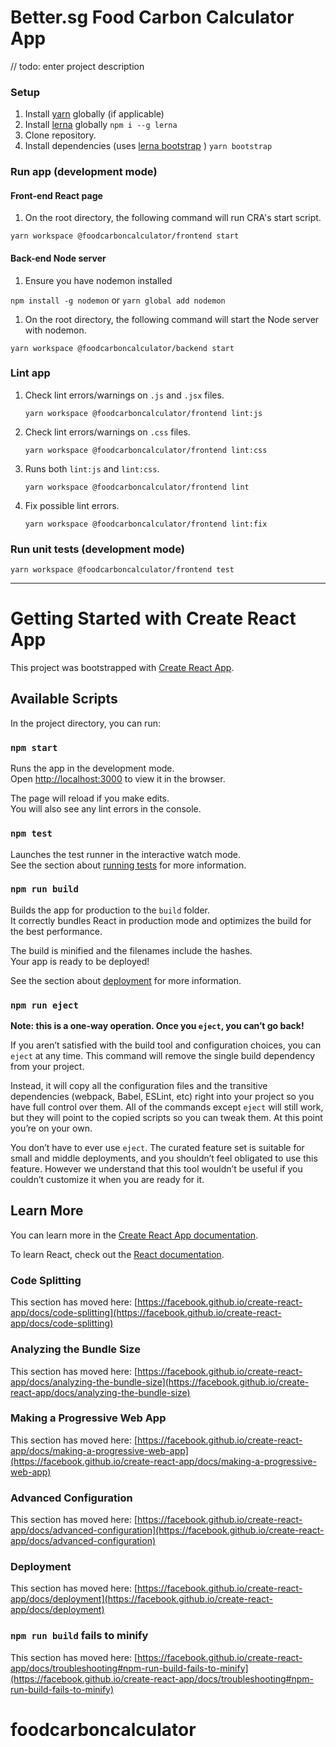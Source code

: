 # Better.sg Food Carbon Calculator App

// todo: enter project description
### Setup

1) Install [yarn](https://classic.yarnpkg.com/en/docs/install) globally (if applicable)
2) Install [lerna](https://github.com/lerna/lerna) globally
`npm i --g lerna`
3) Clone repository.
4) Install dependencies (uses [lerna bootstrap](https://github.com/lerna/lerna/tree/main/commands/bootstrap) )
`yarn bootstrap`

### Run app (development mode)

#### Front-end React page
1) On the root directory, the following command will run CRA's start script.

`yarn workspace @foodcarboncalculator/frontend start`

#### Back-end Node server
1) Ensure you have nodemon installed

`npm install -g nodemon` or `yarn global add nodemon`

1) On the root directory, the following command will start the Node server with nodemon.

`yarn workspace @foodcarboncalculator/backend start`

### Lint app

1) Check lint errors/warnings on `.js` and `.jsx` files.

    `yarn workspace @foodcarboncalculator/frontend lint:js`

1) Check lint errors/warnings on `.css` files.

    `yarn workspace @foodcarboncalculator/frontend lint:css`

1) Runs both `lint:js` and `lint:css`.

    `yarn workspace @foodcarboncalculator/frontend lint`

1) Fix possible lint errors.

    `yarn workspace @foodcarboncalculator/frontend lint:fix`

### Run unit tests (development mode)

`yarn workspace @foodcarboncalculator/frontend test`

-----

# Getting Started with Create React App

This project was bootstrapped with [Create React App](https://github.com/facebook/create-react-app).

## Available Scripts

In the project directory, you can run:

### `npm start`

Runs the app in the development mode.\
Open [http://localhost:3000](http://localhost:3000) to view it in the browser.

The page will reload if you make edits.\
You will also see any lint errors in the console.

### `npm test`

Launches the test runner in the interactive watch mode.\
See the section about [running tests](https://facebook.github.io/create-react-app/docs/running-tests) for more information.

### `npm run build`

Builds the app for production to the `build` folder.\
It correctly bundles React in production mode and optimizes the build for the best performance.

The build is minified and the filenames include the hashes.\
Your app is ready to be deployed!

See the section about [deployment](https://facebook.github.io/create-react-app/docs/deployment) for more information.

### `npm run eject`

**Note: this is a one-way operation. Once you `eject`, you can’t go back!**

If you aren’t satisfied with the build tool and configuration choices, you can `eject` at any time. This command will remove the single build dependency from your project.

Instead, it will copy all the configuration files and the transitive dependencies (webpack, Babel, ESLint, etc) right into your project so you have full control over them. All of the commands except `eject` will still work, but they will point to the copied scripts so you can tweak them. At this point you’re on your own.

You don’t have to ever use `eject`. The curated feature set is suitable for small and middle deployments, and you shouldn’t feel obligated to use this feature. However we understand that this tool wouldn’t be useful if you couldn’t customize it when you are ready for it.

## Learn More

You can learn more in the [Create React App documentation](https://facebook.github.io/create-react-app/docs/getting-started).

To learn React, check out the [React documentation](https://reactjs.org/).

### Code Splitting

This section has moved here: [https://facebook.github.io/create-react-app/docs/code-splitting](https://facebook.github.io/create-react-app/docs/code-splitting)

### Analyzing the Bundle Size

This section has moved here: [https://facebook.github.io/create-react-app/docs/analyzing-the-bundle-size](https://facebook.github.io/create-react-app/docs/analyzing-the-bundle-size)

### Making a Progressive Web App

This section has moved here: [https://facebook.github.io/create-react-app/docs/making-a-progressive-web-app](https://facebook.github.io/create-react-app/docs/making-a-progressive-web-app)

### Advanced Configuration

This section has moved here: [https://facebook.github.io/create-react-app/docs/advanced-configuration](https://facebook.github.io/create-react-app/docs/advanced-configuration)

### Deployment

This section has moved here: [https://facebook.github.io/create-react-app/docs/deployment](https://facebook.github.io/create-react-app/docs/deployment)

### `npm run build` fails to minify

This section has moved here: [https://facebook.github.io/create-react-app/docs/troubleshooting#npm-run-build-fails-to-minify](https://facebook.github.io/create-react-app/docs/troubleshooting#npm-run-build-fails-to-minify)
# foodcarboncalculator
